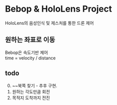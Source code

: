 # Bebop & HoloLens Project
HoloLens의 음성인식 및 제스처를 통한 드론 제어

## 원하는 좌표로 이동
Bebop은 속도기반 제어  
time = velocity / distance


## todo
0. ~~북쪽 찾기 - 추후 구현.  
1. 원하는 각도만큼 회전  
2. 목적지 도착까지 전진
